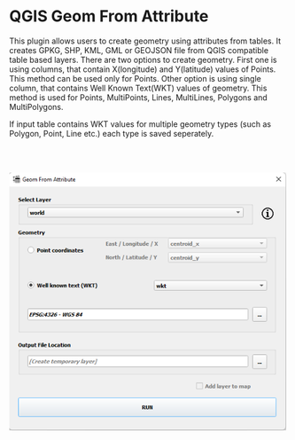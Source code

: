 # QGIS Geom From Attribute

This plugin allows users to create geometry using attributes from tables. It creates GPKG, SHP, KML, GML or GEOJSON file from QGIS compatible table based layers. There are two options to create geometry. First one is using columns, that contain X(longitude) and Y(latitude) values of Points. This method can be used only for Points. Other option is using single column, that contains Well Known Text(WKT) values of geometry. This method is used for Points, MultiPoints, Lines, MultiLines, Polygons and MultiPolygons.

If input table contains WKT values for multiple geometry types (such as Polygon, Point, Line etc.) each type is saved seperately.

<br/>
<br/>
<p align="left">
  <img width="500" src="./images/img.png">
</p>
